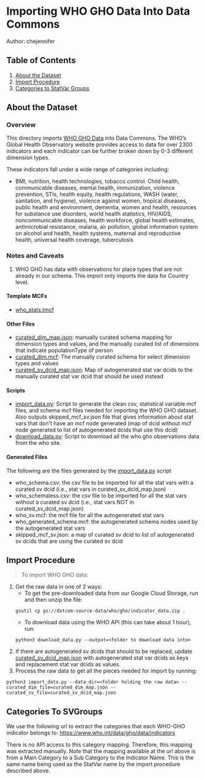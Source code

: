 # Importing WHO GHO Data Into Data Commons

Author: chejennifer

## Table of Contents

1. [About the Dataset](#about-the-dataset)
1. [Import Procedure](#import-procedure)
1. [Categories to StatVar Groups](#categories-to-svgroups)

## About the Dataset

### Overview
This directory imports [WHO GHO Data](https://www.who.int/data/gho) into Data Commons. The WHO’s Global Health Observatory website provides access to data for over 2300 indicators and each indicator can be further broken down by 0-3 different dimension types.

These indicators fall under a wide range of categories including:
- BMI, nutrition, health technologies, tobacco control. Child health, communicable diseases, mental health, immunization, violence prevention, STIs, health equity, health regulations, WASH (water, sanitation, and hygiene), violence against women, tropical diseases, public health and environment, dementia, women and health, resources for substance use disorders, world health statistics, HIV/AIDS, noncommunicable diseases, health workforce, global health estimates, antimicrobial resistance, malaria, air pollution, global information system on alcohol and health, health systems, maternal and reproductive health, universal health coverage, tuberculosis

### Notes and Caveats
1. WHO GHO has data with observations for place types that are not already in our schema. This import only imports the data for Country level.

#### Template MCFs
- [who_stats.tmcf](who_stats.tmcf)

#### Other Files
- [curated_dim_map.json](curated_dim_map.json): manually curated schema mapping for dimension types and values, and the manually curated list of dimensions that indicate populationType of person
- [curated_dim.mcf](curated_dim.mcf): The manually curated schema for select dimension types and values
- [curated_sv_dcid_map.json](curated_sv_dcid_map.json): Map of autogenerated stat var dcids to the manually curated stat var dcid that should be used instead
#### Scripts
- [import_data.py](import_data.py): Script to generate the clean csv, statistical variable mcf files, and schema mcf files needed for importing the WHO GHO dataset. Also outputs skipped_mcf_sv.json file that gives information about stat vars that don't have an mcf node generated (map of dcid without mcf node generated to list of autogenerated dcids that use this dcid)
- [download_data.py](download_data.py): Script to download all the who gho observations data from the who site.
#### Generated Files
The following are the files generated by the [import_data.py](import_data.py) script
- who_schema.csv: the csv file to be imported for all the stat vars with a curated sv dcid (i.e., stat vars in curated_sv_dcid_map.json)
- who_schemaless.csv: the csv file to be imported for all the stat vars without a curated sv dcid (i.e., stat vars NOT in curated_sv_dcid_map.json)
- who_sv.mcf: the mcf file for all the autogenerated stat vars
- who_generated_schema.mcf: the autogenerated schema nodes used by the autogenerated stat vars
- skipped_mcf_sv.json: a map of curated sv dcid to list of autogenerated sv dcids that are using the curated sv dcid
## Import Procedure

>To import WHO GHO data:
1. Get the raw data in one of 2 ways:
    - To get the pre-downloaded data from our Google Cloud Storage, run and then unzip the file:
     ```
     gsutil cp gs://datcom-source-data/who/gho/indicator_data.zip .
     ```
    - To download data using the WHO API (this can take about 1 hour), run:
     ```
     python3 download_data.py --output=<folder to download data into>
     ```
3. If there are autogenerated sv dcids that should to be replaced, update [curated_sv_dcid_map.json](curated_sv_dcid_map.json) with autogenerated stat var dcids as keys and replacement stat var dcids as values.
2. Process the raw data to get all the pieces needed for import by running:
```
python3 import_data.py --data_dir=<folder holding the raw data> --curated_dim_file=curated_dim_map.json --curated_sv_file=curated_sv_dcid_map.json
```

## Categories To SVGroups
We use the following url to extract the categories that each WHO-GHO indicator belongs to:
https://www.who.int/data/gho/data/indicators

There is no API access to this category mapping. Therefore, this mapping was extracted manually.
Note that the mapping available at the url above is from a Main Category to a Sub Category to the
Indicator Name. This is the same name being used as the StatVar name by the import procedure
described above. 
